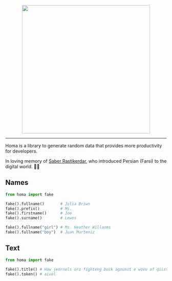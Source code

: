 <p align="center">
	<img
		src="https://raw.githubusercontent.com/tahashieenavaz/homa/main/art/homa.svg"
		width=400
	/>
</p>

<hr />

Homa is a library to generate random data that provides more productivity for developers.

In loving memory of [Saber Rastikerdar](https://rastikerdar.github.io/), who introduced Persian (Farsi) to the digital world. 🖤💚

## Names

```python
from homa import fake

fake().fullname()       # Julia Briwn
fake().prefix()         # Ms.
fake().firstname()      # Joe
fake().surname()        # Lewos

fake().fullname("girl") # Ms. Heather Willaoms
fake().fullname("boy")  # Juan Murteniz
```

## Text

```python
from homa import fake

fake().title() # Haw jeornels oro fighteng buck agounst e wovu af qiistuinubli umagas
fake().token() # aivel
```
